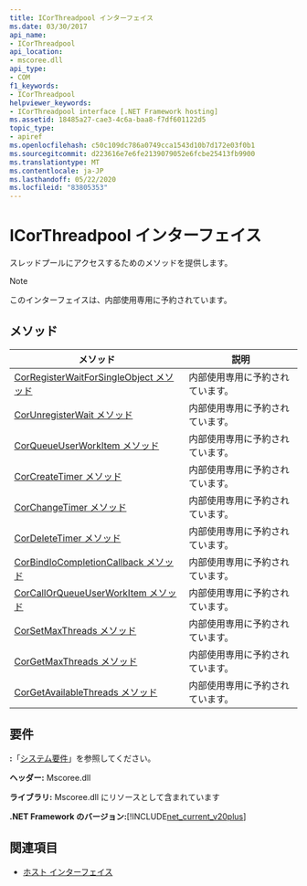 ```yaml
---
title: ICorThreadpool インターフェイス
ms.date: 03/30/2017
api_name:
- ICorThreadpool
api_location:
- mscoree.dll
api_type:
- COM
f1_keywords:
- ICorThreadpool
helpviewer_keywords:
- ICorThreadpool interface [.NET Framework hosting]
ms.assetid: 18485a27-cae3-4c6a-baa8-f7df601122d5
topic_type:
- apiref
ms.openlocfilehash: c50c109dc786a0749cca1543d10b7d172e03f0b1
ms.sourcegitcommit: d223616e7e6fe2139079052e6fcbe25413fb9900
ms.translationtype: MT
ms.contentlocale: ja-JP
ms.lasthandoff: 05/22/2020
ms.locfileid: "83805353"
---
```

# <a name="icorthreadpool-interface"></a>ICorThreadpool インターフェイス
スレッドプールにアクセスするためのメソッドを提供します。  
  
> [!NOTE]
> このインターフェイスは、内部使用専用に予約されています。  
  
## <a name="methods"></a>メソッド  
  
|メソッド|説明|  
|------------|-----------------|  
|[CorRegisterWaitForSingleObject メソッド](icorthreadpool-corregisterwaitforsingleobject-method.md)|内部使用専用に予約されています。|  
|[CorUnregisterWait メソッド](icorthreadpool-corunregisterwait-method.md)|内部使用専用に予約されています。|  
|[CorQueueUserWorkItem メソッド](icorthreadpool-corqueueuserworkitem-method.md)|内部使用専用に予約されています。|  
|[CorCreateTimer メソッド](icorthreadpool-corcreatetimer-method.md)|内部使用専用に予約されています。|  
|[CorChangeTimer メソッド](icorthreadpool-corchangetimer-method.md)|内部使用専用に予約されています。|  
|[CorDeleteTimer メソッド](icorthreadpool-cordeletetimer-method.md)|内部使用専用に予約されています。|  
|[CorBindIoCompletionCallback メソッド](icorthreadpool-corbindiocompletioncallback-method.md)|内部使用専用に予約されています。|  
|[CorCallOrQueueUserWorkItem メソッド](icorthreadpool-corcallorqueueuserworkitem-method.md)|内部使用専用に予約されています。|  
|[CorSetMaxThreads メソッド](icorthreadpool-corsetmaxthreads-method.md)|内部使用専用に予約されています。|  
|[CorGetMaxThreads メソッド](icorthreadpool-corgetmaxthreads-method.md)|内部使用専用に予約されています。|  
|[CorGetAvailableThreads メソッド](icorthreadpool-corgetavailablethreads-method.md)|内部使用専用に予約されています。|  
  
## <a name="requirements"></a>要件  
 **:**「[システム要件](../../get-started/system-requirements.md)」を参照してください。  
  
 **ヘッダー:** Mscoree.dll  
  
 **ライブラリ:** Mscoree.dll にリソースとして含まれています  
  
 **.NET Framework のバージョン:**[!INCLUDE[net_current_v20plus](../../../../includes/net-current-v20plus-md.md)]  
  
## <a name="see-also"></a>関連項目

- [ホスト インターフェイス](hosting-interfaces.md)
